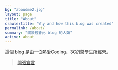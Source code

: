 ```yaml
---
bg: "aboudme2.jpg"
layout: page
title: "About"
crawlertitle: "Why and how this blog was created"
permalink: /about/
summary: "關於經營此 blog 的人類"
active: about
---
```


這個 blog 是由一位熱愛Coding、3C的醫學生所經營。
> [開張宣言](https://blog.medcode.in/posts/%E5%9C%A8%E8%BD%9F%E7%83%88%E4%B9%8B%E5%BE%8C/)
